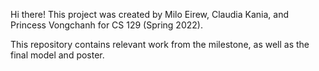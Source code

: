 Hi there! This project was created by Milo Eirew, Claudia Kania, and Princess Vongchanh for CS 129 (Spring 2022).

This repository contains relevant work from the milestone, as well as the final model and poster.
